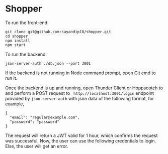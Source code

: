 # Shopper

To run the front-end:

```
git clone git@github.com:sayandip18/shopper.git
cd shopper
npm install
npm start
```

To run the backend:

```
json-server-auth ./db.json --port 3001
```

If the backend is not running in Node command prompt, open Git cmd to run it.

Once the backend is up and running, open Thunder Client or Hoppscotch to and perform a POST request to ` http://localhost:3001/login` endpoint provided by `json-server-auth`
with json data of the following format, for example,

```
{
  "email": "regular@example.com",
  "password": "password"
}
```

The request will return a JWT valid for 1 hour, which confirms the request was successful.
Now, the user can use the following credentials to login. Else, the user will get an error.
